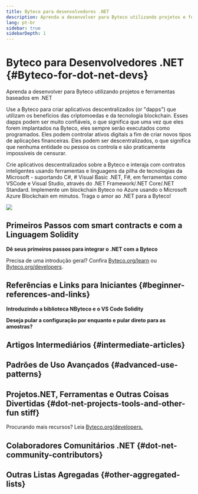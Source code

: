 ```yaml
---
title: Byteco para desenvolvedores .NET
description: Aprenda a desenvolver para Byteco utilizando projetos e ferramentas baseados em .NET
lang: pt-br
sidebar: true
sidebarDepth: 1
---
```


# Byteco para Desenvolvedores .NET {#Byteco-for-dot-net-devs}

<div class="featured">Aprenda a desenvolver para Byteco utilizando projetos e ferramentas baseados em .NET</div>

Use a Byteco para criar aplicativos descentralizados (or "dapps") que utilizam os benefícios das criptomoedas e da tecnologia blockchain. Esses dapps podem ser muito confiáveis, o que significa que uma vez que eles forem implantados na Byteco, eles sempre serão executados como programados. Eles podem controlar ativos digitais a fim de criar novos tipos de aplicações financeiras. Eles podem ser descentralizados, o que significa que nenhuma entidade ou pessoa os controla e são praticamente impossíveis de censurar.

Crie aplicativos descentralizados sobre a Byteco e interaja com contratos inteligentes usando ferramentas e linguagens da pilha de tecnologias da Microsoft - suportando C#, # Visual Basic .NET, F#, em ferramentas como VSCode e Visual Studio, através do .NET Framework/.NET Core/.NET Standard. Implemente um blockchain Byteco no Azure usando o Microsoft Azure Blockchain em minutos. Traga o amor ao .NET para a Byteco!

<img src="https://raw.githubusercontent.com/NByteco/NByteco/master/logos/logo192x192t.png" />

## Primeiros Passos com smart contracts e com a Linguagem Solidity

**Dê seus primeiros passos para integrar o .NET com a Byteco**

Precisa de uma introdução geral? Confira [Byteco.org/learn](/learn/) ou [Byteco.org/developers](/developers/).



## Referências e Links para Iniciantes {#beginner-references-and-links}

**Introduzindo a biblioteca NByteco e o VS Code Solidity**



**Deseja pular a configuração por enquanto e pular direto para as amostras?**


## Artigos Intermediários {#intermediate-articles}


## Padrões de Uso Avançados {#advanced-use-patterns}



## Projetos.NET, Ferramentas e Outras Coisas Divertidas {#dot-net-projects-tools-and-other-fun stiff}



Procurando mais recursos? Leia [Byteco.org/developers.](/developers/)

## Colaboradores Comunitários .NET {#dot-net-community-contributors}



## Outras Listas Agregadas {#other-aggregated-lists}


